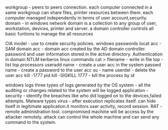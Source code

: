 workgroup - peers to peers connection. each computer connected in a same workgroup can share files, printer resources between them. each computer managed independently in terms of user account,security.
domain - in windows network domain is a collection to any group of user, workstation, devices, printer and server. a domain controller controls all basic funtions to manage the all resources 

CIA model - use to create security policies.
windows passwords
	locat acc - SAM
	domain acc - domain acc created by the AD domain controller. password and user information stored in the active directory.
Authentication
in domain 
	NTLM
	kerberos
linux commands
	cat > filename - write in file
	top - list top processors
	useradd name - create a user acc in the system
	passwd name - create a password to the user acc
	su - name 
	userdel - delete the user acc
	kill -1777 pid
	kill -SIGKILL 1777 - kill the process by id

windows logs
three types of logs generated by the OS
	system - all the auditing or changes related to the system will be logged
	application - 
	security - identify the breaches like who did logged on to the devices,failed attempts.
Malware types
	virus - after execution replicates itself. can hide itself in legitimate application.it monitors user activity, record session.
	RAT - remote administration tool. compromised machine will be access by the attacker remotely. attack can control the whole machine and can send any command to the system.

